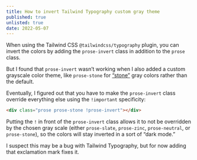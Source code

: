 ```yaml
---
title: How to invert Tailwind Typography custom gray theme
published: true
unlisted: true
date: 2022-05-07
---
```


When using the Tailwind CSS `@tailwindcss/typography` plugin, you can invert the colors by adding the `prose-invert` class in addition to the `prose` class.

But I found that `prose-invert` wasn’t working when I also added a custom grayscale color theme, like `prose-stone` for [“stone”](https://tailwindcss.com/docs/customizing-colors) gray colors rather than the default.

Eventually, I figured out that you have to make the `prose-invert` class override everything else using the `!important` specificity:

```html
<div class="prose prose-stone !prose-invert"></div>
```

Putting the `!` in front of the `prose-invert` class allows it to not be overridden by the chosen gray scale (either `prose-slate`, `prose-zinc`, `prose-neutral`, or `prose-stone`), so the colors will stay inverted in a sort of “dark mode.”

I suspect this may be a bug with Tailwind Typography, but for now adding that exclamation mark fixes it.
